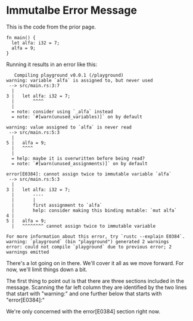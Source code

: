 # Immutalbe Error Message

This is the code from the prior page.

```rust, noplayground
fn main() {
  let alfa: i32 = 7;
  alfa = 9;
}
```

Running it results in an error like this:

```rust, noplayground
   Compiling playground v0.0.1 (/playground)
warning: variable `alfa` is assigned to, but never used
 --> src/main.rs:3:7
  |
3 |   let alfa: i32 = 7;
  |       ^^^^
  |
  = note: consider using `_alfa` instead
  = note: `#[warn(unused_variables)]` on by default

warning: value assigned to `alfa` is never read
 --> src/main.rs:5:3
  |
5 |   alfa = 9;
  |   ^^^^
  |
  = help: maybe it is overwritten before being read?
  = note: `#[warn(unused_assignments)]` on by default

error[E0384]: cannot assign twice to immutable variable `alfa`
 --> src/main.rs:5:3
  |
3 |   let alfa: i32 = 7;
  |       ----
  |       |
  |       first assignment to `alfa`
  |       help: consider making this binding mutable: `mut alfa`
4 |
5 |   alfa = 9;
  |   ^^^^^^^^ cannot assign twice to immutable variable

For more information about this error, try `rustc --explain E0384`.
warning: `playground` (bin "playground") generated 2 warnings
error: could not compile `playground` due to previous error; 2 warnings emitted
```

There's a lot going on in there. We'll cover it all
as we move forward. For now, we'll limit things down
a bit.

The first thing to point out is that there are three
sections included in the message. Scanning the far left
column they are identified by the two lines that start with
"warning:" and one further below that starts
with "error[E0384]:"

We're only concerned with the error[E0384] section
right now.
